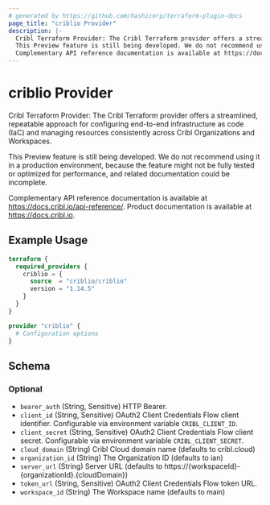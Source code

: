 ```yaml
---
# generated by https://github.com/hashicorp/terraform-plugin-docs
page_title: "criblio Provider"
description: |-
  Cribl Terraform Provider: The Cribl Terraform provider offers a streamlined, repeatable approach for configuring end-to-end infrastructure as code (IaC) and managing resources consistently across Cribl Organizations and Workspaces.
  This Preview feature is still being developed. We do not recommend using it in a production environment, because the feature might not be fully tested or optimized for performance, and related documentation could be incomplete.
  Complementary API reference documentation is available at https://docs.cribl.io/api-reference/. Product documentation is available at https://docs.cribl.io.
---
```


# criblio Provider

Cribl Terraform Provider: The Cribl Terraform provider offers a streamlined, repeatable approach for configuring end-to-end infrastructure as code (IaC) and managing resources consistently across Cribl Organizations and Workspaces.

This Preview feature is still being developed. We do not recommend using it in a production environment, because the feature might not be fully tested or optimized for performance, and related documentation could be incomplete.

Complementary API reference documentation is available at https://docs.cribl.io/api-reference/. Product documentation is available at https://docs.cribl.io.

## Example Usage

```terraform
terraform {
  required_providers {
    criblio = {
      source  = "criblio/criblio"
      version = "1.14.5"
    }
  }
}

provider "criblio" {
  # Configuration options
}
```

<!-- schema generated by tfplugindocs -->
## Schema

### Optional

- `bearer_auth` (String, Sensitive) HTTP Bearer.
- `client_id` (String, Sensitive) OAuth2 Client Credentials Flow client identifier. Configurable via environment variable `CRIBL_CLIENT_ID`.
- `client_secret` (String, Sensitive) OAuth2 Client Credentials Flow client secret. Configurable via environment variable `CRIBL_CLIENT_SECRET`.
- `cloud_domain` (String) Cribl Cloud domain name (defaults to cribl.cloud)
- `organization_id` (String) The Organization ID (defaults to ian)
- `server_url` (String) Server URL (defaults to https://{workspaceId}-{organizationId}.{cloudDomain})
- `token_url` (String, Sensitive) OAuth2 Client Credentials Flow token URL.
- `workspace_id` (String) The Workspace name (defaults to main)
